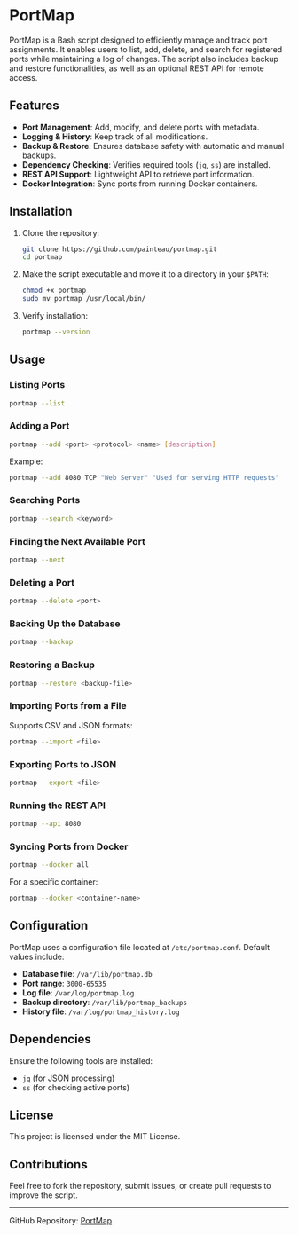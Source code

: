 # PortMap

PortMap is a Bash script designed to efficiently manage and track port assignments. It enables users to list, add, delete, and search for registered ports while maintaining a log of changes. The script also includes backup and restore functionalities, as well as an optional REST API for remote access.

## Features

- **Port Management**: Add, modify, and delete ports with metadata.
- **Logging & History**: Keep track of all modifications.
- **Backup & Restore**: Ensures database safety with automatic and manual backups.
- **Dependency Checking**: Verifies required tools (`jq`, `ss`) are installed.
- **REST API Support**: Lightweight API to retrieve port information.
- **Docker Integration**: Sync ports from running Docker containers.

## Installation

1. Clone the repository:
   ```bash
   git clone https://github.com/painteau/portmap.git
   cd portmap
   ```
2. Make the script executable and move it to a directory in your `$PATH`:
   ```bash
   chmod +x portmap
   sudo mv portmap /usr/local/bin/
   ```
3. Verify installation:
   ```bash
   portmap --version
   ```

## Usage

### Listing Ports
```bash
portmap --list
```

### Adding a Port
```bash
portmap --add <port> <protocol> <name> [description]
```
Example:
```bash
portmap --add 8080 TCP "Web Server" "Used for serving HTTP requests"
```

### Searching Ports
```bash
portmap --search <keyword>
```

### Finding the Next Available Port
```bash
portmap --next
```

### Deleting a Port
```bash
portmap --delete <port>
```

### Backing Up the Database
```bash
portmap --backup
```

### Restoring a Backup
```bash
portmap --restore <backup-file>
```

### Importing Ports from a File
Supports CSV and JSON formats:
```bash
portmap --import <file>
```

### Exporting Ports to JSON
```bash
portmap --export <file>
```

### Running the REST API
```bash
portmap --api 8080
```

### Syncing Ports from Docker
```bash
portmap --docker all
```
For a specific container:
```bash
portmap --docker <container-name>
```

## Configuration

PortMap uses a configuration file located at `/etc/portmap.conf`. Default values include:

- **Database file**: `/var/lib/portmap.db`
- **Port range**: `3000-65535`
- **Log file**: `/var/log/portmap.log`
- **Backup directory**: `/var/lib/portmap_backups`
- **History file**: `/var/log/portmap_history.log`

## Dependencies

Ensure the following tools are installed:
- `jq` (for JSON processing)
- `ss` (for checking active ports)

## License

This project is licensed under the MIT License.

## Contributions

Feel free to fork the repository, submit issues, or create pull requests to improve the script.

---

GitHub Repository: [PortMap](https://github.com/painteau/portmap)